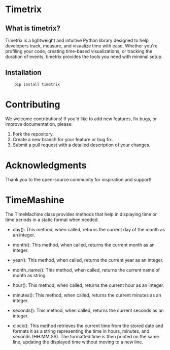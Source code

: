 # Timetrix

## What is timetrix?

Timetrix is a lightweight and intuitive Python library designed to help developers track, measure, and visualize time
with ease. Whether you're profiling your code, creating time-based visualizations, or tracking the duration of events,
timetrix provides the tools you need with minimal setup.

## Installation
```commandline
    pip install timetrix
```

# Contributing
 
We welcome contributions! If you'd like to add new features, fix bugs, or improve documentation, please:

1. Fork the repository.
2. Create a new branch for your feature or bug fix.
3. Submit a pull request with a detailed description of your changes.


# Acknowledgments

Thank you to the open-source community for inspiration and support!

# TimeMashine

The TimeMachine class provides methods that help in displaying time or time periods in a static format when needed.

- day(): This method, when called, returns the current day of the month as an integer.

- month(): This method, when called, returns the current month as an integer.

- year(): This method, when called, returns the current year as an integer.

- month_name(): This method, when called, returns the current name of month as string.

- hour(): This method, when called, returns the current hour as an integer.

- minutes(): This method, when called, returns the current minutes as an integer.

- seconds(): This method, when called, returns the current seconds as an integer.

- clock(): This method retrieves the current time from the stored date and formats it 
as a string representing the time in hours, minutes, and seconds (HH:MM:SS). The formatted time is then 
printed on the same line, updating the displayed time without moving to a new line.
